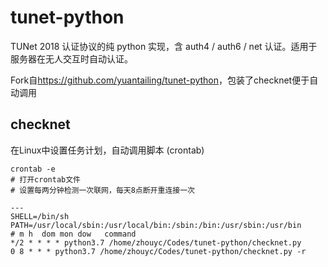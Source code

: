 # tunet-python

TUNet 2018 认证协议的纯 python 实现，含 auth4 / auth6 / net 认证。适用于服务器在无人交互时自动认证。

Fork自<https://github.com/yuantailing/tunet-python>，包装了checknet便于自动调用

## checknet

在Linux中设置任务计划，自动调用脚本 (crontab)
```
crontab -e
# 打开crontab文件
# 设置每两分钟检测一次联网，每天8点断开重连接一次

---
SHELL=/bin/sh  
PATH=/usr/local/sbin:/usr/local/bin:/sbin:/bin:/usr/sbin:/usr/bin  
# m h  dom mon dow   command  
*/2 * * * * python3.7 /home/zhouyc/Codes/tunet-python/checknet.py
0 8 * * * python3.7 /home/zhouyc/Codes/tunet-python/checknet.py -r
```
